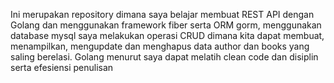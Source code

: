 Ini merupakan repository dimana saya belajar membuat REST API dengan Golang dan menggunakan framework fiber serta ORM gorm, menggunakan database mysql saya melakukan operasi CRUD dimana kita dapat membuat, menampilkan, mengupdate dan menghapus data author dan books yang saling berelasi. Golang menurut saya dapat melatih clean code dan disiplin serta efesiensi penulisan
